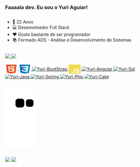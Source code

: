 ### Faaaala dev. Eu sou o Yuri Aguiar!

##

<div>
  <ul>
    <li>🎈 22 Anos</li>
    <li>💻 Desenvolvedor Full Stack</li>
    <li>❤ Gosto bastante de ser programador</li>
    <li>📚 Formado ADS - Análise e Desenvolvimento de Sistemas</li>
  </ul>
</div>

##

<div>
  <a href="https://github.com/yuriaguiar-86">
  <img height="180em" src="https://github-readme-stats.vercel.app/api?username=yuriaguiar-86&show_icons=true&theme=merko&include_all_commits=true&count_private=true"/>
  <img height="180em" src="https://github-readme-stats.vercel.app/api/top-langs/?username=yuriaguiar-86&layout=compact&langs_count=7&theme=merko"/>
</div>
  
<div style="display: inline_block"><br>
  <img align="center" alt="Yuri-HTML" height="30" width="40" src="https://raw.githubusercontent.com/devicons/devicon/master/icons/html5/html5-original.svg">
  <img align="center" alt="Yuri-CSS" height="30" width="40" src="https://raw.githubusercontent.com/devicons/devicon/master/icons/css3/css3-original.svg">
  <img align="center" alt="Yuri-BootStrap" height="30" width="40" src="https://cdn.jsdelivr.net/gh/devicons/devicon/icons/bootstrap/bootstrap-plain.svg">
  <img align="center" alt="Yuri-Js" height="30" width="40" src="https://raw.githubusercontent.com/devicons/devicon/master/icons/javascript/javascript-plain.svg">
  <img align="center" alt="Yuri-Angular" height="30" width="40" src="https://cdn.jsdelivr.net/gh/devicons/devicon/icons/angularjs/angularjs-plain.svg">
  <img align="center" alt="Yuri-Sql" height="30" width="40" src="https://cdn.jsdelivr.net/gh/devicons/devicon/icons/mysql/mysql-original.svg">
  <img align="center" alt="Yuri-Java" height="30" width="40" src="https://cdn.jsdelivr.net/gh/devicons/devicon/icons/java/java-original.svg">
  <img align="center" alt="Yuri-Spring" height="30" width="40" src="https://cdn.jsdelivr.net/gh/devicons/devicon/icons/spring/spring-original.svg">
  <img align="center" alt="Yuri-Php" height="30" width="40" src="https://cdn.jsdelivr.net/gh/devicons/devicon/icons/php/php-original.svg">
  <img align="center" alt="Yuri-Cake" height="30" style="border-radius:50px;" src="https://cdn.jsdelivr.net/gh/devicons/devicon/icons/cakephp/cakephp-original.svg">
</div>
  
##

![Snake animation](https://github.com/yuriaguiar-86/yuriaguiar-86/blob/output/github-contribution-grid-snake.svg)
  
##
  
<div>
  <a href="instagram.com/yuri_aguiar59" target="_blank"><img src="https://img.shields.io/badge/Instagram-E4405F?style=for-the-badge&logo=instagram&logoColor=white" target="_blank"></a>
  <a href="mailto:yuriaguiar.nascimentof@gmail.com"><img src="https://img.shields.io/badge/Gmail-D14836?style=for-the-badge&logo=gmail&logoColor=white" target="_blank"></a>
</div>
